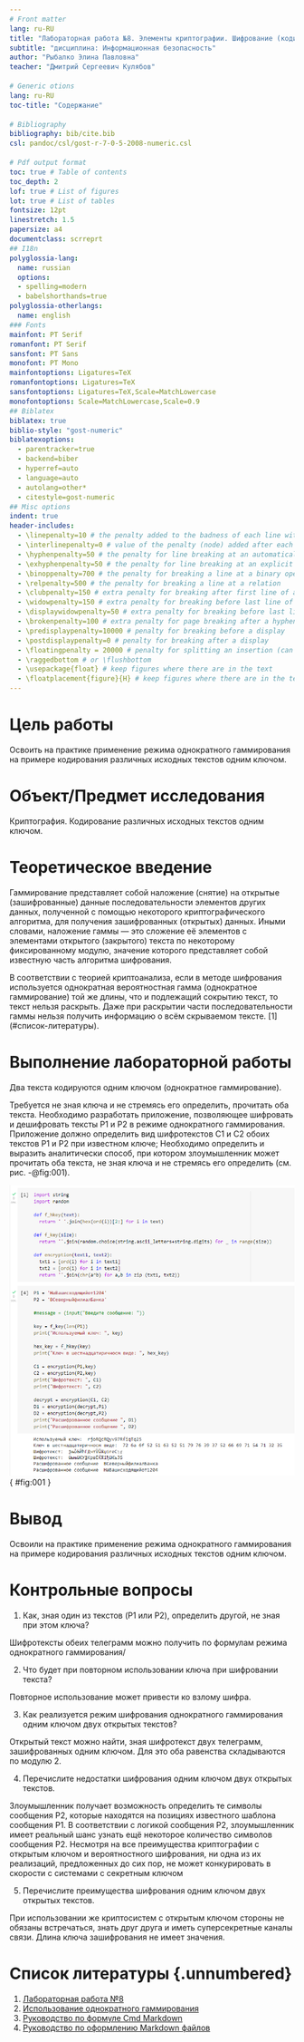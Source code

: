 ```yaml
---
# Front matter
lang: ru-RU  
title: "Лабораторная работа №8. Элементы криптографии. Шифрование (кодирование) различных исходных текстов одним ключом"  
subtitle: "дисциплина: Информационная безопасность"  
author: "Рыбалко Элина Павловна"  
teacher: "Дмитрий Сергеевич Кулябов"

# Generic otions
lang: ru-RU
toc-title: "Содержание"

# Bibliography
bibliography: bib/cite.bib
csl: pandoc/csl/gost-r-7-0-5-2008-numeric.csl

# Pdf output format
toc: true # Table of contents
toc_depth: 2
lof: true # List of figures
lot: true # List of tables
fontsize: 12pt
linestretch: 1.5
papersize: a4
documentclass: scrreprt
## I18n
polyglossia-lang:
  name: russian
  options:
  - spelling=modern
  - babelshorthands=true
polyglossia-otherlangs:
  name: english
### Fonts
mainfont: PT Serif
romanfont: PT Serif
sansfont: PT Sans
monofont: PT Mono
mainfontoptions: Ligatures=TeX
romanfontoptions: Ligatures=TeX
sansfontoptions: Ligatures=TeX,Scale=MatchLowercase
monofontoptions: Scale=MatchLowercase,Scale=0.9
## Biblatex
biblatex: true
biblio-style: "gost-numeric"
biblatexoptions:
  - parentracker=true
  - backend=biber
  - hyperref=auto
  - language=auto
  - autolang=other*
  - citestyle=gost-numeric
## Misc options
indent: true
header-includes:
  - \linepenalty=10 # the penalty added to the badness of each line within a paragraph (no associated penalty node) Increasing the value makes tex try to have fewer lines in the paragraph.
  - \interlinepenalty=0 # value of the penalty (node) added after each line of a paragraph.
  - \hyphenpenalty=50 # the penalty for line breaking at an automatically inserted hyphen
  - \exhyphenpenalty=50 # the penalty for line breaking at an explicit hyphen
  - \binoppenalty=700 # the penalty for breaking a line at a binary operator
  - \relpenalty=500 # the penalty for breaking a line at a relation
  - \clubpenalty=150 # extra penalty for breaking after first line of a paragraph
  - \widowpenalty=150 # extra penalty for breaking before last line of a paragraph
  - \displaywidowpenalty=50 # extra penalty for breaking before last line before a display math
  - \brokenpenalty=100 # extra penalty for page breaking after a hyphenated line
  - \predisplaypenalty=10000 # penalty for breaking before a display
  - \postdisplaypenalty=0 # penalty for breaking after a display
  - \floatingpenalty = 20000 # penalty for splitting an insertion (can only be split footnote in standard LaTeX)
  - \raggedbottom # or \flushbottom
  - \usepackage{float} # keep figures where there are in the text
  - \floatplacement{figure}{H} # keep figures where there are in the text
---
```


# Цель работы

  Освоить на практике применение режима однократного гаммирования на примере кодирования различных исходных текстов одним ключом.


# Объект/Предмет исследования

  Криптография. Кодирование различных исходных текстов одним ключом.


# Теоретическое введение

  Гаммирование представляет собой наложение (снятие) на открытые (зашифрованные) данные последовательности элементов других данных, полученной с помощью некоторого криптографического алгоритма, для получения зашифрованных (открытых) данных. Иными словами, наложение гаммы — это сложение её элементов с элементами открытого (закрытого) текста по некоторому фиксированному модулю, значение которого представляет собой известную часть алгоритма шифрования.
  
  В соответствии с теорией криптоанализа, если в методе шифрования используется однократная вероятностная гамма (однократное гаммирование) той же длины, что и подлежащий сокрытию текст, то текст нельзя раскрыть. Даже при раскрытии части последовательности гаммы нельзя получить информацию о всём скрываемом тексте.  [1] (#список-литературы).


# Выполнение лабораторной работы

  Два текста кодируются одним ключом (однократное гаммирование).  

  Требуется не зная ключа и не стремясь его определить, прочитать оба текста. Необходимо разработать приложение, позволяющее шифровать и дешифровать тексты P1 и P2 в режиме однократного гаммирования. Приложение должно определить вид шифротекстов C1 и C2 обоих текстов P1 и P2 при известном ключе; 
  Необходимо определить и выразить аналитически способ, при котором злоумышленник может прочитать оба текста, не зная ключа и не стремясь его определить (см. рис. -@fig:001).   
  
  ![Разработанное приложение](image/fig000.png){ #fig:001 }


# Вывод

  Освоили на практике применение режима однократного гаммирования на примере кодирования различных исходных текстов одним ключом.

# Контрольные вопросы

  1. Как, зная один из текстов (P1 или P2), определить другой, не зная при этом ключа?
  
Шифротексты обеих телеграмм можно получить по формулам режима однократного гаммирования/
    
  2. Что будет при повторном использовании ключа при шифровании текста?

Повторное использование может привести ко взлому шифра.
  
  3. Как реализуется режим шифрования однократного гаммирования одним ключом двух открытых текстов?

Открытый текст можно найти, зная шифротекст двух телеграмм, зашифрованных одним ключом. Для это оба равенства  складываются по модулю 2.
  
  4. Перечислите недостатки шифрования одним ключом двух открытых текстов.

Злоумышленник получает возможность определить те символы сообщения P2, которые находятся на позициях известного шаблона сообщения P1. В соответствии с логикой сообщения P2, злоумышленник имеет реальный шанс узнать ещё некоторое количество символов сообщения P2.
Несмотря на все преимущества криптографии с открытым ключом и вероятностного шифрования, ни одна из их реализаций, предложенных до сих пор, не может конкурировать в скорости с системами с секретным ключом
  
  5. Перечислите преимущества шифрования одним ключом двух открытых текстов.

При использовании же криптосистем с открытым ключом стороны не обязаны встречаться, знать друг друга и иметь суперсекретные каналы связи. Длина ключа зашифрования не имеет значения.

# Список литературы {.unnumbered}

1. [Лабораторная работа №8](http://yandex.ru/clck/jsredir?from=yandex.ru%3Bsearch%2F%3Bweb%3B%3B&text=&etext=2202.6Ks5tK5ynqN93OCGrUfZSawGiRcJo7IZiNZ6bAFJFDX02SaSdotwTkGAW9iDCDuhjGkOPjKUYrroANLiCrX64sYLOj4a4TvilbjdKhGpnDO5PLl4v0AK_P4ap5SF-SYa2uume9VtXSkD_0S2p-QSsCnvUPnKqC-rswqnFYw73SUXMfr060mhvgU8_239befsF6AGzqnWl_kfJ4JJHidijIxle6-zbXHhomroq-j6OovgnDC_eAbytxSdFywKKpwEGJbTOACjdhYtOe0V9b18fohx7HuM0dYAHb_SJyhXOZxKMcW5lT2phn4zZUNm5ns0fYRgjmoqHxdH6waA94R6Qr1ai62ebuPeMXiThsJy80gDSCpd8TzZHm1NMxud9zIhiH3nfNklntoiDvQypIL-nJ2SLiFDojWMX-DjAX7EVOSbgMIJiRTYmEM229IoWJH4xiGXf2EyahmP0k2ECIEEvwSrxsEYPOdMcWEd9hx9qpbs48i8XkB9tr2HLFc-0bkLyFUpP-NybGa10RETHmrZx8Fy3mu-OuZiYTK0IDaH2tZ6wUQ4hh_aBfXRDs3c2_TFEdumtgimx3lrMwn6ypSSuU844tOpLH3r4fihYTtMZlycyk_Za3PIwOFpQ_dGR83uLb0rO6JRmjswXeYk9gZRHnE5sjrxuTA80ibgakeIbHN74zqnRMg16EGkXiex05TahBBv9sch3_xUgIx_xQu3c888AA9n030hcOQvr5Q5fGcz8R0P2ziv3l90kWLjsGA45Ui-IBO_MptQM_U-Mw_wZETZ9t7I4ZmAX6m9e-d201GfvQ6fit44iUzbfHTggAjCxTqSSq0uR7-moSpwmE_JvzyrDZOd8sezz-oetpXKtokvR_F1TJIhseXIpW7PID8MjfZCAYn3PRkfdILvCxVNuDoegaX7PbSq9Dn72MZj_lwwFy7pCcT45m29qdyYcdEAM7j8wkcHvS_oXIPpGjpN62dmZW56Y2h3c3ltYXRjdG4.4db2440fb0254480f9d303ca3d21ec96716bec46&uuid=&state=jLT9ScZ_wbo,&&cst=AiuY0DBWFJ5Hyx_fyvalFH-Vfi-6Zf9mipvhWMpAmX2TfxmZM764q4xYY0uH7V0B6iygewRZ8y5hJ4znoI7ra9PyNV6ncfqP6l12dsk1hfuQqK3ceNKXsHf2psZpvxsa8kPExpvD_68Mxvkd3DBmiJIAK-oppxkmCT2iM4bXJ8ZVVShshgQIE8XGCOpRALcOsXHjft-baVYKgja6DLZET-p8oK1dO5IBxvDBhMD-UlQvb_vHG_gsEY9KiAsn_TqfhbsoztFdA26BTp3GgyU8l2a9hldONAZTVwdPdOgqBgNrZ9_7z8-W0k7NKWFpY1CGSQEmKJWg2ncEQwzFmkaAXW6r6NZnwltmf4BK8GOOOMtgSNw2mFzHcl7g6DBIjeUQs7gYRNucE6KQSSZauuRhvTQbx0C19LjSPaLQrYnStCbSD4jHlf2tdTxn168vN7KlleqMvuOqhDw1ZW5pDh2l18UfNJjVHxnoGIsT0UvdEB4U060hU46j8rf8LD0PtP5nwNvQ4_kmhbkJ-c231FFNt1vCgaaWlIuv4oK30rmkWCCJrDVa3G5OMNOnypgO_NnQVtlo5a1kGkrG5NJyVwwec2Ypt7nJSI5hhLP92sgGn9mFFdaSIozgVVw6wMH2c0JJbSfqGniVGZEpnS5EpwoxdVszdERAFi9kxKzD7jxpQgKPgvxucYFu_TuOH_SxmAd9txpEZvKjXXP8mKniR9DlmZYKsuTTk7YYoak8FIg7ooxozXJi2Ui0OAY95h9tcndfk5c6Ow1caKAcAjrw9tBZdkBnSNVmGFtT4XOkUXy_blSUbFRd68rGNpG7mhA2OLrKzQSaXsjqAJs1Rl2G9sMCwXt1FUlB5BMUCaulb2akMmQg777syBcMN-HzNrBp4_d97A9-0tmF3ZEj-ITAFdFy66KShjuqAtRNTIN3wjBJdLe3PNRIS0a4TkqU0R9bIjBMtmqyWktJn2FyTN0nT11q-z2R05v0RZKYELbexriKtZf4LXEOKBmMACzrOH3l0s8Un9VdK3ZnPlvc0jjlObDiCanOwhxLn4aNwJrBjGGSCl2GpcN40dbQYzyyn7g2G4Jvp2Jne7nknB0RZIbk8IgB7OLE9qE2Vyb1p-SvYf0d4YkgnwyjH8_dRBESr_HHiqXrYP9muBKC1svHsmlDR9u-_L5jMMY85D56EqHs938QcNe6e88qMeOLHLoWEWVhyMIPRoZgI4SPS_DkcgCegAz-oKR9CtfjbxBmqI6R3syRrb3aKFQkY9FBl0vGHL62q6pktatzhcqMBImgW-J-X7JBP5R86gRVpDKxsp3pWsE2fQGILfRJlG4pgfNdBd6ClVWPzXadjkA82smDuFif8mdyu-iOYHoHTa7w9GUi1h_UKPOygLlrn7eefYMIZ_QxXOb2gIW_VoYheZFl3tzcaDzzGoxSkHcicFvAW89XDaq6AGhRcw_H0AfqIbml2XwprwqJ0uS1GY-YpNg9fqGvS3eYsEPbc1hsNsR_7oe_dp8BECB5fIht85qND6xlvegpHfHjgsNn_TaMGZW4QD5MWXbFEugzr2Fk1a7nUx9VRfQbGwc,&data=UlNrNmk5WktYejY4cHFySjRXSWhXTHN5Nk52YmswTXRfeWgzM2R6VjdOdV9WbTVvdW1wcW0tNmFubDhkOXF2QXBDUUpFNHl2VHRsdF83OG5xcG9mWFVsM2dLYjcxMEhGZkpWU3BhOWxIalhlZlhMU0JGY21kVUlrQnZ3bWtIblZRVXRDX3d0UEtQQnExajQ4RVg3Qk54Nk9CUDlxaHNTbDUzdHFUTV9aX2JTODhVZl9YaTZZQlpNZEwyZk92ekdHRGxjUk1WWm5vY0Us&sign=d0d5fc3dc885d6f79871713f9c2d9a45&keyno=0&b64e=2&ref=orjY4mGPRjk5boDnW0uvlrrd71vZw9kpVBUyA8nmgRFdzDAzzyzIinqUWPw7zrXjmxtGSOOckDyh07nZoWx3WK1Vh1YITZh5nCTsgxruUIsk9DQt8bxBGoRacZek-b2_YAZ4ENFL3uFrj2otRSIK-sVOjPYnbknx1iUyX8UJna4r7AIgEwKWDPb5AmSDXVSdAvOUJvxmLXkATQpi-lRCy6oYtwKalPf-sQgaFdgbscdf90F0tN1ecVCO1mewkrQo_CE-h7N7co8jeMlns2Z-chJA338yRpT5GUWcqgxvhqegGd2YaiNZ7fKZZq99MIb55Ol6D5NK5M5GmieHB1UBzvhYBJrFKduvDUAl6DcCU-XMpJwTiG24xNiX3ChjhGq6MCst9z_wjdFhOSlemnkpzM8Z-9A4OhQ5DrleBzqZg8WPSMYunV1p6rlnerxZa9vNGgLGl8odKZdp1hIPweqwwvx75F8pOQG4cNU8XnlB7vj5q_XxvemRnqvK8zKGRJY6MnAvYwsBUMrcTCZdI0EjxKrBrt9lKiUMMvpcOuMvBurhZ3runf_WbmR-P1Cu-OQL4paDNd0xewU2xTvueGft_tieWGgZ34hOQhof0QbdlBksdkWRAl0g5qr_3tfH58bRH2uLxJNunUxWf-8FgxrF0EW-lHWkCFsLYDkxE7-J5cd3hIO9sT1Dss5Kb7Za57pfaqfOtbrc9eqqdxEwudsEph3cP-PwAuP_kChJVRYEbZOJ4ym4GKU4euON_wMv4M1UWx-skOfGBon-rxoYFEZminQQJnU3Z7Nmf_ne8JuYCthXHHe0pn4_EdcpT8nmSHpFo1TZ8pgyxzTdW0pZRtFP-tC345ZXkT87tYFKM4d2ZmP8C9iMUaXDyk7tVsxcYQU6WyaqsbYBgoqqm5ODgNdoa-OXpELkNL3D8-uimVUbRy2c7IPuHq8cb8u-IiC7PiNVWavwZX1h9Js0hPGWfiLz-sBrzTPV8hO_RhunUy6RahGT5Sw1yVxEWaWqf00JTP2pw_LxOyB6bL4X608MA4V-vRSFD4yn_VRknJ2UE9g4HVaGmKQH2FDSHAZsq6iMdxphRHbRkluXJ_z7o-hrpOnMDAOinkU-6Y5DAVfuVtNBLXj5AlCFlEM7auc9Hi1Q4wQH0LgQHKbXmCeHIrgWBE0TMbvl_I22TJo-jSbtpk_0ws7P_3U9Oz3_uEwKWjH5NxODK6cL7P32sbpZ-9lvccBXu8GFPo-oJiC7t3iCwXoY3UbdBoTQ-J90V6xkmVp-5y4f39KEZBHEb_TTEl8Ed0dTY1P_CDQhEP30tKqLDtXjzBJ-j77Gvo_0-_2RlXG0qeqVHjsenrg-lBYrndbZMlQkAwlj4WRebvsPh6I6FtWCIetJBnelrL3lYdSCl5BW8fSud6iO7D0X7KsPvkyGtjpjipp-graIgHlMqQaHYM5MNQwNEFdqtWGlfXbTr-OqPv0G7g5LQG4em14gEu6yhnHrIoXM0oxONu4uuqWenuWuVkL3a3UL-biFrCdResWiWk-q2zsUjpZFsQVs6_CIxUqzDd31wBoon1KETnFFXb03ZcHb-8Qd3q_a0cnEFfy8iNzb0827GKYdvjvpgfEthTPsnCS0oWvzE3aC5o0yKyQGoW6SRsIC6EZzoxkZ-x7DSFBEaj3Ek4jcqrokCokqUiaaGgbO588bKIYBet1Hyl4rLjtZqhgeAPjWkWFrvQG1CfU974lYcn9zsVP0nL-NlJ3tZiS7yPXZGTaBKW3jgYzKcVzvhPyNtnuZeygFnH5a119crqBPmS6SOUIIpCpo8UjNnTzAcAViC9M9ooqKCWQngrFuluKYK-psZ_HQ8zvj6jX6lKTq8TksQv6xDecI9Bzvl4OpT5Vo0EVP8aHgtbC1WiFE4I9HuFlrM5T14f0O9AxIgr61Lmgfs1oc8IyJ2hk_SJ_2EiqrNYrMmz3Hhnky3G2ROvbW4Jsn8tuN-39gTvDXRR1pR1skav_rlNvgmoUu10Fd76gYjeOxMMoRV43JzJc9RWa8cu1ywSsbrBIJ8I1ReHI03yYy5EGr7BXygeNJmMf-qlxJ4BwAN75RM5vWI9eDiw3bDB4Y3aMounT7ukDz8iQ6MrAChd9JPaOQaXLOUzZKTRnQN0LAaC8d-mZ98opoj9yz0s5WZyFDXm80KxnAOtP4NUOHPH4QdT98P0pKTaaICoQOAQd4nKTMjelFoWXFhE4I_lHWQZzd8OYqo1JzKwedJrasyNUKrNKofUBG0rWCc81ESXWR1hdLZ4BjV8oGTsadedqvh8Rg9iPqPBJICWhK2ctJec4GDhZjf0TOLQeFY95T5z4TpAiM3YDRpt3RN0TZYNNnDk5PwTKqOmb0VXa1gDU8OQaEARkJQr-eSleQbAWanBR9_XgUDioXGfO_zUQ-AxWAxRxC9QzXq616J2BN67qcQ4g2xB1WwXs2fbWkzFgqeVvaaclHUiANEhHiWdTOcwJNlewuGoysAchN2YNYscKUH3CAFXqk9jVzXdFTW-2Oyr6zhlfCFkI4rKnfxjJsW90wDb5TwmDHYeWVfobFe5b1IhcNHYdWIxA2NqRlpwkI64ZGrFHSuKGkDTl5O_ArFzgM90F2q05wOGBuLcKer7mc9cJnQv8etbeWaL2AQm2Jqpl9Q99Ke08oyyMojWkmu4Mx9uRmaVW0VYExa1726evf3BMx7Fgg76SC57FQBtktIxOSFRajBDtaxg5jd8yh2TWQxB4uHT8NKB-8zi7BEuN_R3QjHi6_OPLmd85Zed8nu3UTj-gFvlr4hDNrd10tWJ6XPvJEXoHDdJyXdRvEozYu0KB0-xqGQa9pXN6Qumhd_jJzokuAKhXuPnCNl6_8OMPl4AdQZv2-qTCVAgzbgjg4s-5-CuMmKRe-DprqqgGjvil8&l10n=ru&cts=1666453455086%40%40events%3D%5B%7B%22event%22%3A%22click%22%2C%22id%22%3A%221_hpxw00-03%22%2C%22cts%22%3A1666453455086%2C%22fast%22%3A%7B%22organic%22%3A1%7D%2C%22service%22%3A%22web%22%2C%22event-id%22%3A%22l9k3czcexd%22%7D%5D&mc=3.772055208874201&hdtime=11789.7)
2. [Использование однократного гаммирования](https://bugtraq.ru/library/books/crypto/chapter7/)
3. [Руководство по формуле Cmd Markdown](https://russianblogs.com/article/26051452570/)
4. [Руководство по оформлению Markdown файлов](https://gist.github.com/Jekins/2bf2d0638163f1294637)